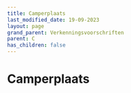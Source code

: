 ```yaml
---
title: Camperplaats
last_modified_date: 19-09-2023
layout: page
grand_parent: Verkenningsvoorschriften
parent: C
has_children: false
---
```


Camperplaats
============

